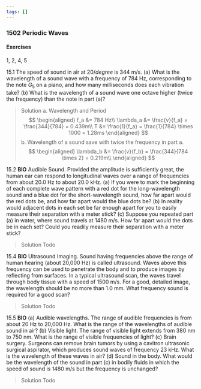 ```yaml
---
tags: []
---
```


### 1502 Periodic Waves

#### Exercises
1, 2, 4, 5

15.1 The speed of sound in air at $20/degree$ is 344 m/s. (a) What is the wavelength of a sound wave with a frequency of 784 Hz, corresponding to the note $G_5$ on a piano, and how many milliseconds does each vibration take? (b) What is the wavelength of a sound wave one octave higher (twice the frequency) than the note in part (a)?
>Solution
a. Wavelength and Period
$$
\begin{aligned}
f_a &= 784 Hz\\
\lambda_a &= \frac{v}{f_a} = \frac{344}{784} = 0.439m\\
T &= \frac{1}{f_a} = \frac{1}{784} \times 1000 = 1.28ms
\end{aligned}
$$
b. Wavelength of a sound save with twice the frequency in part a.
$$
\begin{aligned}
\lambda_b &= \frac{v}{f_b} = \frac{344}{784 \times 2} = 0.219m\\
\end{aligned}
$$

15.2 **BIO** Audible Sound. Provided the amplitude is sufficiently great, the human ear can respond to longitudinal waves over a range of frequencies from about $20.0$ Hz to about $20.0$ kHz. (a) If you were to mark the beginning of each complete wave pattern with a red dot for the long-wavelength sound and a blue dot for the short-wavelength sound, how far apart would the red dots be, and how far apart would the blue dots be? (b) In reality would adjacent dots in each set be far enough apart for you to easily measure their separation with a meter stick? (c) Suppose you repeated part (a) in water, where sound travels at $1480$ m/s. How far apart would the dots be in each set? Could you readily measure their separation with a meter stick?
>Solution
Todo

15.4 **BIO** Ultrasound Imaging. Sound having frequencies above the range of human hearing (about 20,000 Hz) is called ultrasound. Waves above this frequency can be used to penetrate the body and to produce images by reflecting from surfaces. In a typical ultrasound scan, the waves travel through body tissue with a speed of $1500$ m/s. For a good, detailed image, the wavelength should be no more than 1.0 mm. What frequency sound is required for a good scan?
>Solution
Todo

15.5 **BIO** (a) Audible wavelengths. The range of audible frequencies is from about 20 Hz to 20,000 Hz. What is the range of the wavelengths of audible sound in air? (b) Visible light. The range of visible light extends from 380 nm to 750 nm. What is the range of visible frequencies of light? (c) Brain surgery. Surgeons can remove brain tumors by using a cavitron ultrasonic surgical aspirator, which produces sound waves of frequency 23 kHz. What is the wavelength of these waves in air? (d) Sound in the body. What would be the wavelength of the sound in part (c) in bodily fluids in which the speed of sound is $1480$ m/s but the frequency is unchanged?
>Solution
Todo

